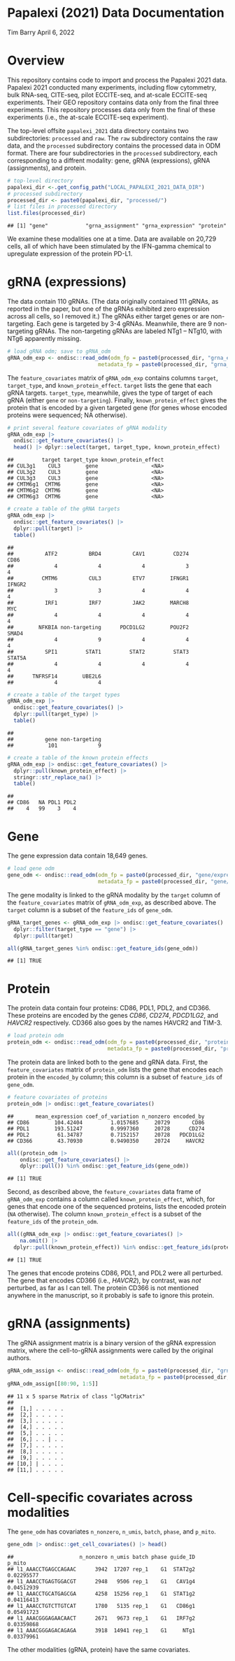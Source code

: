 Papalexi (2021) Data Documentation
================
Tim Barry
April 6, 2022

# Overview

This repository contains code to import and process the Papalexi 2021
data. Papalexi 2021 conducted many experiments, including flow
cytommetry, bulk RNA-seq, CITE-seq, pilot ECCITE-seq, and at-scale
ECCITE-seq experiments. Their GEO repository contains data only from the
final three experiments. This repository processes data only from the
final of these experiments (i.e., the at-scale ECCITE-seq experiment).

The top-level offsite `papalexi_2021` data directory contains two
subdirectories: `processed` and `raw`. The `raw` subdirectory contains
the raw data, and the `processed` subdirectory contains the processed
data in ODM format. There are four subdirectories in the `processed`
subdirectory, each corresponding to a diffrent modality: gene, gRNA
(expressions), gRNA (assignments), and protein.

``` r
# top-level directory
papalexi_dir <-.get_config_path("LOCAL_PAPALEXI_2021_DATA_DIR")
# processed subdirectory
processed_dir <- paste0(papalexi_dir, "processed/")
# list files in processed directory
list.files(processed_dir)
```

    ## [1] "gene"            "grna_assignment" "grna_expression" "protein"

We examine these modalities one at a time. Data are available on 20,729
cells, all of which have been stimulated by the IFN-gamma chemical to
upregulate expression of the protein PD-L1.

# gRNA (expressions)

The data contain 110 gRNAs. (The data originally contained 111 gRNAs, as
reported in the paper, but one of the gRNAs exhibited zero expression
across all cells, so I removed it.) The gRNAs either target genes or are
non-targeting. Each gene is targeted by 3-4 gRNAs. Meanwhile, there are
9 non-targeting gRNAs. The non-targeting gRNAs are labeled NTg1 – NTg10,
with NTg6 apparently missing.

``` r
# load gRNA odm; save to gRNA_odm
gRNA_odm_exp <- ondisc::read_odm(odm_fp = paste0(processed_dir, "grna_expression/count_matrix.odm"),
                             metadata_fp = paste0(processed_dir, "grna_expression/metadata.rds"))
```

The `feature_covariates` matrix of `gRNA_odm_exp` contains columns
`target`, `target_type`, and `known_protein_effect`. `target` lists the
gene that each gRNA targets. `target_type`, meanwhile, gives the type of
target of each gRNA (either `gene` or `non-targeting`). Finally,
`known_protein_effect` gives the protein that is encoded by a given
targeted gene (for genes whose encoded proteins were sequenced; NA
otherwise).

``` r
# print several feature covariates of gRNA modality
gRNA_odm_exp |>
  ondisc::get_feature_covariates() |>
  head() |> dplyr::select(target, target_type, known_protein_effect)
```

    ##         target target_type known_protein_effect
    ## CUL3g1    CUL3        gene                 <NA>
    ## CUL3g2    CUL3        gene                 <NA>
    ## CUL3g3    CUL3        gene                 <NA>
    ## CMTM6g1  CMTM6        gene                 <NA>
    ## CMTM6g2  CMTM6        gene                 <NA>
    ## CMTM6g3  CMTM6        gene                 <NA>

``` r
# create a table of the gRNA targets
gRNA_odm_exp |>
  ondisc::get_feature_covariates() |>
  dplyr::pull(target) |>
  table()
```

    ## 
    ##          ATF2          BRD4          CAV1         CD274          CD86 
    ##             4             4             4             3             4 
    ##         CMTM6          CUL3          ETV7        IFNGR1        IFNGR2 
    ##             3             3             4             4             4 
    ##          IRF1          IRF7          JAK2        MARCH8           MYC 
    ##             4             4             4             4             4 
    ##        NFKBIA non-targeting      PDCD1LG2        POU2F2         SMAD4 
    ##             4             9             4             4             4 
    ##          SPI1         STAT1         STAT2         STAT3        STAT5A 
    ##             4             4             4             4             4 
    ##      TNFRSF14        UBE2L6 
    ##             4             4

``` r
# create a table of the target types
gRNA_odm_exp |>
  ondisc::get_feature_covariates() |>
  dplyr::pull(target_type) |>
  table()
```

    ## 
    ##          gene non-targeting 
    ##           101             9

``` r
# create a table of the known protein effects
gRNA_odm_exp |> ondisc::get_feature_covariates() |>
  dplyr::pull(known_protein_effect) |>
  stringr::str_replace_na() |>
  table()
```

    ## 
    ## CD86   NA PDL1 PDL2 
    ##    4   99    3    4

# Gene

The gene expression data contain 18,649 genes.

``` r
# load gene odm
gene_odm <- ondisc::read_odm(odm_fp = paste0(processed_dir, "gene/expression_matrix.odm"),
                             metadata_fp = paste0(processed_dir, "gene/metadata.rds"))
```

The gene modality is linked to the gRNA modality by the `target` column
of the `feature_covariates` matrix of `gRNA_odm_exp`, as described
above. The `target` column is a subset of the `feature_ids` of
`gene_odm`.

``` r
gRNA_target_genes <- gRNA_odm_exp |> ondisc::get_feature_covariates() |>
  dplyr::filter(target_type == "gene") |>
  dplyr::pull(target)

all(gRNA_target_genes %in% ondisc::get_feature_ids(gene_odm))
```

    ## [1] TRUE

# Protein

The protein data contain four proteins: CD86, PDL1, PDL2, and CD366.
These proteins are encoded by the genes *CD86*, *CD274*, *PDCD1LG2*, and
*HAVCR2* respectively. CD366 also goes by the names HAVCR2 and TIM-3.

``` r
# load protein odm
protein_odm <- ondisc::read_odm(odm_fp = paste0(processed_dir, "protein/count_matrix.odm"),
                                metadata_fp = paste0(processed_dir, "protein/metadata.rds"))
```

The protein data are linked both to the gene and gRNA data. First, the
`feature_covariates` matrix of `protein_odm` lists the gene that encodes
each protein in the `encoded_by` column; this column is a subset of
`feature_ids` of `gene_odm`.

``` r
# feature covariates of proteins
protein_odm |> ondisc::get_feature_covariates()
```

    ##       mean_expression coef_of_variation n_nonzero encoded_by
    ## CD86        104.42404         1.0157685     20729       CD86
    ## PDL1        193.51247         0.9997360     20728      CD274
    ## PDL2         61.34787         0.7152157     20728   PDCD1LG2
    ## CD366        43.70930         0.9490350     20724     HAVCR2

``` r
all((protein_odm |>
    ondisc::get_feature_covariates() |>
    dplyr::pull()) %in% ondisc::get_feature_ids(gene_odm))
```

    ## [1] TRUE

Second, as described above, the `feature_covariates` data frame of
`gRNA_odm_exp` contains a column called `known_protein_effect`, which,
for genes that encode one of the sequenced proteins, lists the encoded
protein (`NA` otherwise). The column `known_protein_effect` is a subset
of the `feature_ids` of the `protein_odm`.

``` r
all((gRNA_odm_exp |> ondisc::get_feature_covariates() |>
    na.omit() |>
  dplyr::pull(known_protein_effect)) %in% ondisc::get_feature_ids(protein_odm))
```

    ## [1] TRUE

The genes that encode proteins CD86, PDL1, and PDL2 were all perturbed.
The gene that encodes CD366 (i.e., *HAVCR2*), by contrast, was *not*
perturbed, as far as I can tell. The protein CD366 is not mentioned
anywhere in the manuscript, so it probably is safe to ignore this
protein.

# gRNA (assignments)

The gRNA assignment matrix is a binary version of the gRNA expression
matrix, where the cell-to-gRNA assignments were called by the original
authors.

``` r
gRNA_odm_assign <- ondisc::read_odm(odm_fp = paste0(processed_dir, "grna_assignment/assignment_matrix.odm"),
                                    metadata_fp = paste0(processed_dir, "grna_assignment/metadata.rds"))
gRNA_odm_assign[[80:90, 1:5]]
```

    ## 11 x 5 sparse Matrix of class "lgCMatrix"
    ##                
    ##  [1,] . . . . .
    ##  [2,] . . . . .
    ##  [3,] . . . . .
    ##  [4,] . . . . .
    ##  [5,] . . . . .
    ##  [6,] . . | . .
    ##  [7,] . . . . .
    ##  [8,] . . . . .
    ##  [9,] . . . . .
    ## [10,] | . . . .
    ## [11,] . . . . .

# Cell-specific covariates across modalities

The `gene_odm` has covariates `n_nonzero`, `n_umis`, `batch`, `phase`,
and `p_mito`.

``` r
gene_odm |> ondisc::get_cell_covariates() |> head()
```

    ##                     n_nonzero n_umis batch phase guide_ID     p_mito
    ## l1_AAACCTGAGCCAGAAC      3942  17207 rep_1    G1  STAT2g2 0.02295577
    ## l1_AAACCTGAGTGGACGT      2948   9506 rep_1    G1   CAV1g4 0.04512939
    ## l1_AAACCTGCATGAGCGA      4258  15256 rep_1    G1  STAT1g2 0.04116413
    ## l1_AAACCTGTCTTGTCAT      1780   5135 rep_1    G1   CD86g1 0.05491723
    ## l1_AAACGGGAGAACAACT      2671   9673 rep_1    G1   IRF7g2 0.03359868
    ## l1_AAACGGGAGACAGAGA      3918  14941 rep_1    G1     NTg1 0.03379961

The other modalities (gRNA, protein) have the same covariates.
